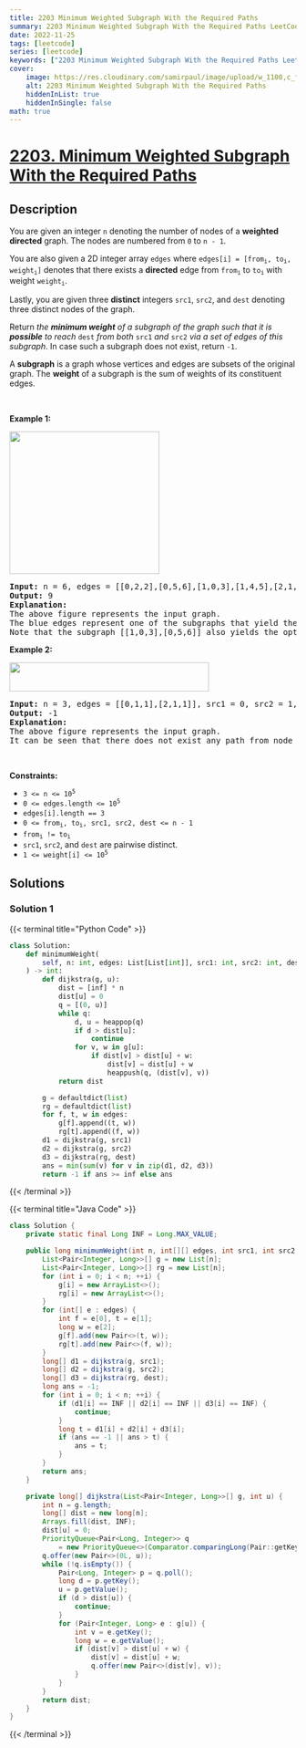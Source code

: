```yaml
---
title: 2203 Minimum Weighted Subgraph With the Required Paths
summary: 2203 Minimum Weighted Subgraph With the Required Paths LeetCode Solution Explained
date: 2022-11-25
tags: [leetcode]
series: [leetcode]
keywords: ["2203 Minimum Weighted Subgraph With the Required Paths LeetCode Solution Explained in all languages", "2203 Minimum Weighted Subgraph With the Required Paths", "LeetCode", "leetcode solution in Python3 C++ Java Go PHP Ruby Swift TypeScript Rust C# JavaScript C", "GeeksforGeeks", "InterviewBit", "Coding Ninjas", "HackerRank", "HackerEarth", "CodeChef", "TopCoder", "AlgoExpert", "freeCodeCamp", "Codeforces", "GitHub", "AtCoder", "Samir Paul"]
cover:
    image: https://res.cloudinary.com/samirpaul/image/upload/w_1100,c_fit,co_rgb:FFFFFF,l_text:Arial_75_bold:2203 Minimum Weighted Subgraph With the Required Paths - Solution Explained/problem-solving.webp
    alt: 2203 Minimum Weighted Subgraph With the Required Paths
    hiddenInList: true
    hiddenInSingle: false
math: true
---
```



# [2203. Minimum Weighted Subgraph With the Required Paths](https://leetcode.com/problems/minimum-weighted-subgraph-with-the-required-paths)


## Description

<p>You are given an integer <code>n</code> denoting the number of nodes of a <strong>weighted directed</strong> graph. The nodes are numbered from <code>0</code> to <code>n - 1</code>.</p>

<p>You are also given a 2D integer array <code>edges</code> where <code>edges[i] = [from<sub>i</sub>, to<sub>i</sub>, weight<sub>i</sub>]</code> denotes that there exists a <strong>directed</strong> edge from <code>from<sub>i</sub></code> to <code>to<sub>i</sub></code> with weight <code>weight<sub>i</sub></code>.</p>

<p>Lastly, you are given three <strong>distinct</strong> integers <code>src1</code>, <code>src2</code>, and <code>dest</code> denoting three distinct nodes of the graph.</p>

<p>Return <em>the <strong>minimum weight</strong> of a subgraph of the graph such that it is <strong>possible</strong> to reach</em> <code>dest</code> <em>from both</em> <code>src1</code> <em>and</em> <code>src2</code> <em>via a set of edges of this subgraph</em>. In case such a subgraph does not exist, return <code>-1</code>.</p>

<p>A <strong>subgraph</strong> is a graph whose vertices and edges are subsets of the original graph. The <strong>weight</strong> of a subgraph is the sum of weights of its constituent edges.</p>

<p>&nbsp;</p>
<p><strong class="example">Example 1:</strong></p>
<img alt="" src="https://spcdn.pages.dev/leetcode/problems/2203.Minimum%20Weighted%20Subgraph%20With%20the%20Required%20Paths/images/example1drawio.png" style="width: 263px; height: 250px;" />
<pre>
<strong>Input:</strong> n = 6, edges = [[0,2,2],[0,5,6],[1,0,3],[1,4,5],[2,1,1],[2,3,3],[2,3,4],[3,4,2],[4,5,1]], src1 = 0, src2 = 1, dest = 5
<strong>Output:</strong> 9
<strong>Explanation:</strong>
The above figure represents the input graph.
The blue edges represent one of the subgraphs that yield the optimal answer.
Note that the subgraph [[1,0,3],[0,5,6]] also yields the optimal answer. It is not possible to get a subgraph with less weight satisfying all the constraints.
</pre>

<p><strong class="example">Example 2:</strong></p>
<img alt="" src="https://spcdn.pages.dev/leetcode/problems/2203.Minimum%20Weighted%20Subgraph%20With%20the%20Required%20Paths/images/example2-1drawio.png" style="width: 350px; height: 51px;" />
<pre>
<strong>Input:</strong> n = 3, edges = [[0,1,1],[2,1,1]], src1 = 0, src2 = 1, dest = 2
<strong>Output:</strong> -1
<strong>Explanation:</strong>
The above figure represents the input graph.
It can be seen that there does not exist any path from node 1 to node 2, hence there are no subgraphs satisfying all the constraints.
</pre>

<p>&nbsp;</p>
<p><strong>Constraints:</strong></p>

<ul>
	<li><code>3 &lt;= n &lt;= 10<sup>5</sup></code></li>
	<li><code>0 &lt;= edges.length &lt;= 10<sup>5</sup></code></li>
	<li><code>edges[i].length == 3</code></li>
	<li><code>0 &lt;= from<sub>i</sub>, to<sub>i</sub>, src1, src2, dest &lt;= n - 1</code></li>
	<li><code>from<sub>i</sub> != to<sub>i</sub></code></li>
	<li><code>src1</code>, <code>src2</code>, and <code>dest</code> are pairwise distinct.</li>
	<li><code>1 &lt;= weight[i] &lt;= 10<sup>5</sup></code></li>
</ul>

## Solutions

### Solution 1

<!-- tabs:start -->

{{< terminal title="Python Code" >}}
```python
class Solution:
    def minimumWeight(
        self, n: int, edges: List[List[int]], src1: int, src2: int, dest: int
    ) -> int:
        def dijkstra(g, u):
            dist = [inf] * n
            dist[u] = 0
            q = [(0, u)]
            while q:
                d, u = heappop(q)
                if d > dist[u]:
                    continue
                for v, w in g[u]:
                    if dist[v] > dist[u] + w:
                        dist[v] = dist[u] + w
                        heappush(q, (dist[v], v))
            return dist

        g = defaultdict(list)
        rg = defaultdict(list)
        for f, t, w in edges:
            g[f].append((t, w))
            rg[t].append((f, w))
        d1 = dijkstra(g, src1)
        d2 = dijkstra(g, src2)
        d3 = dijkstra(rg, dest)
        ans = min(sum(v) for v in zip(d1, d2, d3))
        return -1 if ans >= inf else ans
```
{{< /terminal >}}

{{< terminal title="Java Code" >}}
```java
class Solution {
    private static final Long INF = Long.MAX_VALUE;

    public long minimumWeight(int n, int[][] edges, int src1, int src2, int dest) {
        List<Pair<Integer, Long>>[] g = new List[n];
        List<Pair<Integer, Long>>[] rg = new List[n];
        for (int i = 0; i < n; ++i) {
            g[i] = new ArrayList<>();
            rg[i] = new ArrayList<>();
        }
        for (int[] e : edges) {
            int f = e[0], t = e[1];
            long w = e[2];
            g[f].add(new Pair<>(t, w));
            rg[t].add(new Pair<>(f, w));
        }
        long[] d1 = dijkstra(g, src1);
        long[] d2 = dijkstra(g, src2);
        long[] d3 = dijkstra(rg, dest);
        long ans = -1;
        for (int i = 0; i < n; ++i) {
            if (d1[i] == INF || d2[i] == INF || d3[i] == INF) {
                continue;
            }
            long t = d1[i] + d2[i] + d3[i];
            if (ans == -1 || ans > t) {
                ans = t;
            }
        }
        return ans;
    }

    private long[] dijkstra(List<Pair<Integer, Long>>[] g, int u) {
        int n = g.length;
        long[] dist = new long[n];
        Arrays.fill(dist, INF);
        dist[u] = 0;
        PriorityQueue<Pair<Long, Integer>> q
            = new PriorityQueue<>(Comparator.comparingLong(Pair::getKey));
        q.offer(new Pair<>(0L, u));
        while (!q.isEmpty()) {
            Pair<Long, Integer> p = q.poll();
            long d = p.getKey();
            u = p.getValue();
            if (d > dist[u]) {
                continue;
            }
            for (Pair<Integer, Long> e : g[u]) {
                int v = e.getKey();
                long w = e.getValue();
                if (dist[v] > dist[u] + w) {
                    dist[v] = dist[u] + w;
                    q.offer(new Pair<>(dist[v], v));
                }
            }
        }
        return dist;
    }
}
```
{{< /terminal >}}

<!-- tabs:end -->

<!-- end -->
